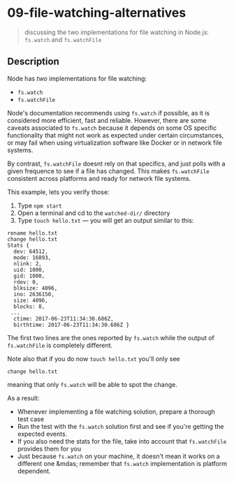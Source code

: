 # 09-file-watching-alternatives
> discussing the two implementations for file watching in Node.js: `fs.watch` and `fs.watchFile`

## Description
Node has *two* implementations for file watching:
+ `fs.watch`
+ `fs.watchFile`

Node's documentation recommends using `fs.watch` if possible, as it is considered more efficient, fast and reliable. However, there are some caveats associated to `fs.watch` because it depends on some OS specific functionality that might not work as expected under certain circumstances, or may fail when using virtualization software like Docker or in network file systems.

By contrast, `fs.watchFile` doesnt rely on that specifics, and just polls with a given frequence to see if a file has changed. This makes `fs.watchFile` consistent across platforms and ready for network file systems.

This example, lets you verify those:
1. Type `npm start`
2. Open a terminal and cd to the `watched-dir/` directory
3. Type `touch hello.txt` &mdash; you will get an output similar to this:
```
rename hello.txt
change hello.txt
Stats {
  dev: 64512,
  mode: 16893,
  nlink: 2,
  uid: 1000,
  gid: 1000,
  rdev: 0,
  blksize: 4096,
  ino: 2636150,
  size: 4096,
  blocks: 8,
 ...
  ctime: 2017-06-23T11:34:30.686Z,
  birthtime: 2017-06-23T11:34:30.686Z }
```

The first two lines are the ones reported by `fs.watch` while the output of `fs.watchFile` is completely different.

Note also that if you do now `touch hello.txt` you'll only see
```
change hello.txt
```

meaning that only `fs.watch` will be able to spot the change.

As a result:
+ Whenever implementing a file watching solution, prepare a thorough test case
+ Run the test with the `fs.watch` solution first and see if you're getting the expected events.
+ If you also need the stats for the file, take into account that `fs.watchFile` provides them for you
+ Just because `fs.watch` on your machine, it doesn't mean it works on a different one &mdas; remember that `fs.watch` implementation is platform dependent.